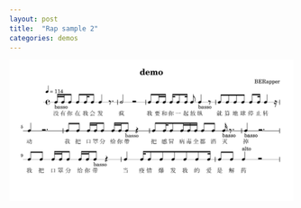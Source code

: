 ```yaml
---
layout: post
title:  "Rap sample 2"
categories: demos
---
```

<div style="align: center">
<img src="/public/img/demo2.png" alt="demo" style="zoom:70%;" />
</div>
